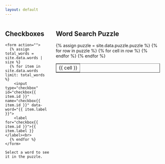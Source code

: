 ```yaml
---
layout: default
---
```


<script>
  document.addEventListener("DOMContentLoaded", function() {
    var checkboxes = document.querySelectorAll('input[type="checkbox"]');
    var wordCellsMap = {}; // Object to store cell indices for each word

    checkboxes.forEach(function(checkbox) {
      checkbox.addEventListener("change", function() {
        console.log("Checkbox changed:", this.checked);
        var word = this.getAttribute("data-word");
        console.log("Word:", word);
        var puzzleTable = document.querySelector("table");
        var puzzleCells = puzzleTable.getElementsByTagName("td");

        if (this.checked) {
          markWordInPuzzle(puzzleCells, word);
        } else {
          resetWordInPuzzle(word);
        }
      });
    });

    function markWordInPuzzle(cells, word) {
      console.log("Marking word in puzzle:", word);
      // Convert the word to uppercase and remove non-alphabetic characters
      var cleanWord = word.toUpperCase().replace(/[^A-Z]/g, '');

      var wordFound = false;
      for (var i = 0; i < cells.length; i++) {
        var cell = cells[i];
        if (cell.textContent.toUpperCase() === cleanWord.charAt(0)) {
          var directions = [
            { row: -1, col: 0 }, { row: 1, col: 0 }, // Vertical
            { row: 0, col: -1 }, { row: 0, col: 1 }, // Horizontal
            { row: -1, col: -1 }, { row: -1, col: 1 }, // Diagonal (top left to bottom right)
            { row: 1, col: -1 }, { row: 1, col: 1 } // Diagonal (bottom left to top right)
          ];

          for (var j = 0; j < directions.length; j++) {
            var direction = directions[j];
            var found = checkDirection(cells, cleanWord, cell.parentNode.rowIndex, cell.cellIndex, direction.row, direction.col);
            if (found) {
              wordFound = true;
              break;
            }
          }

          if (wordFound) break;
        }
      }
    }

    function checkDirection(cells, word, row, col, rowDir, colDir) {
      for (var k = 0; k < word.length; k++) {
        var newRow = row + k * rowDir;
        var newCol = col + k * colDir;
        if (newRow < 0 || newRow >= 16 || newCol < 0 || newCol >= 16) {
          return false;
        }
        var cell = cells[newRow * 16 + newCol];
        if (cell.textContent !== word.charAt(k)) {
          return false;
        }
      }

      var cellIndices = [];
      for (var k = 0; k < word.length; k++) {
        var newRow = row + k * rowDir;
        var newCol = col + k * colDir;
        var cellIndex = newRow * 16 + newCol;
        var cell = cells[cellIndex];
        cell.style.color = "red";
        cell.style.fontWeight = "bold";
        cellIndices.push(cellIndex);
      }
      wordCellsMap[word] = cellIndices;
      console.log(wordCellsMap);
      return true;
    }

    function resetWordInPuzzle(word) {
      // Convert the word to uppercase and remove non-alphabetic characters
      var word = word.toUpperCase().replace(/[^A-Z]/g, '');
      console.log("Resetting word in puzzle:", word);
      var cellIndices = wordCellsMap[word];
      if (!cellIndices) return; // Word not found in map

      for (var i = 0; i < cellIndices.length; i++) {
        var cellIndex = cellIndices[i];
        var cell = document.querySelector('table').getElementsByTagName('td')[cellIndex];
        cell.style.color = ""; // Reset color to default
        cell.style.fontWeight = ""; // Reset font weight to default
      }
      delete wordCellsMap[word]; // Remove word entry from map
      console.log(wordCellsMap);
    }
  });
</script>

<div style="display: flex; justify-content: space-between;">
  <div style="width: 30%; margin-right: 20px;"> <!-- Added margin-right for the gap -->
    <h2>Checkboxes</h2>

    <form action="">
      {% assign total_words = site.data.words | size %}
      {% for item in site.data.words limit: total_words %}
        <input type="checkbox" id="checkbox{{ item.id }}" name="checkbox{{ item.id }}" data-word="{{ item.label }}">
        <label for="checkbox{{ item.id }}">{{ item.label }}</label><br>
      {% endfor %}
    </form>

    Select a word to see it in the puzzle.

  </div>

  <div style="width: 70%;">
    <h2>Word Search Puzzle</h2>
    <table border="1">
      {% assign puzzle = site.data.puzzle.puzzle %}
      {% for row in puzzle %}
        <tr>
          {% for cell in row %}
            <td data-letter="{{ cell }}">{{ cell }}</td>
          {% endfor %}
        </tr>
      {% endfor %}
    </table>
  </div>
</div>
